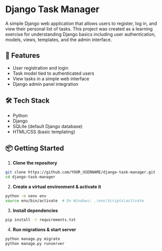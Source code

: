# Django Task Manager

A simple Django web application that allows users to register, log in, and view their personal list of tasks. This project was created as a learning exercise for understanding Django basics including user authentication, models, views, templates, and the admin interface.

## 🚀 Features

- User registration and login
- Task model tied to authenticated users
- View tasks in a simple web interface
- Django admin panel integration

## 🛠 Tech Stack

- Python
- Django
- SQLite (default Django database)
- HTML/CSS (basic templating)

## 📦 Getting Started

1. **Clone the repository**

```bash
git clone https://github.com/YOUR_USERNAME/django-task-manager.git
cd django-task-manager
```

2. **Create a virtual environment & activate it**

```bash
python -m venv env
source env/bin/activate  # On Windows: .\env\Scripts\activate
```

3. **Install dependencies**

```bash
pip install -r requirements.txt
```

4. **Run migrations & start server**

```bash
python manage.py migrate
python manage.py runserver
```

